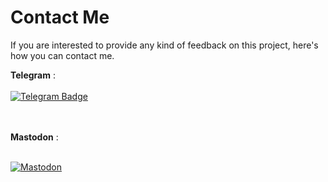 # Contact Me

If you are interested to provide any kind of feedback on this project, here's how you can contact me. 

**Telegram** : <br><br>
<a href="https://t.me/vaishnav_dev">
  <img 
    src="https://img.shields.io/badge/Telegram-blue?style=for-the-badge&logo=telegram&logoColor=white" 
    alt="Telegram Badge"
  />
</a>

<br><br>
**Mastodon** : <br><br>

<a href="https://mastodon.social/@vaishnav_s">
  <img 
    src="https://img.shields.io/badge/Mastodon-6364FF.svg?style=for-the-badge&logo=Mastodon&logoColor=white"
    alt="Mastodon"
  />
</a>
